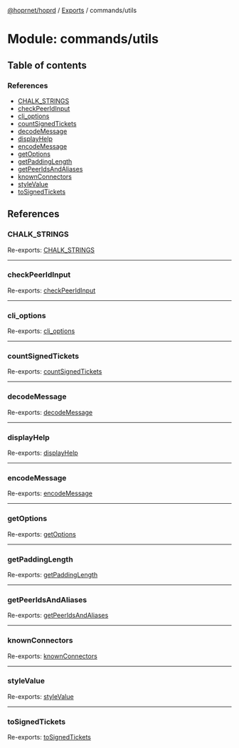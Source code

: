 [@hoprnet/hoprd](../README.md) / [Exports](../modules.md) / commands/utils

# Module: commands/utils

## Table of contents

### References

- [CHALK\_STRINGS](commands_utils.md#chalk_strings)
- [checkPeerIdInput](commands_utils.md#checkpeeridinput)
- [cli\_options](commands_utils.md#cli_options)
- [countSignedTickets](commands_utils.md#countsignedtickets)
- [decodeMessage](commands_utils.md#decodemessage)
- [displayHelp](commands_utils.md#displayhelp)
- [encodeMessage](commands_utils.md#encodemessage)
- [getOptions](commands_utils.md#getoptions)
- [getPaddingLength](commands_utils.md#getpaddinglength)
- [getPeerIdsAndAliases](commands_utils.md#getpeeridsandaliases)
- [knownConnectors](commands_utils.md#knownconnectors)
- [styleValue](commands_utils.md#stylevalue)
- [toSignedTickets](commands_utils.md#tosignedtickets)

## References

### CHALK\_STRINGS

Re-exports: [CHALK\_STRINGS](commands_utils_displayhelp.md#chalk_strings)

___

### checkPeerIdInput

Re-exports: [checkPeerIdInput](commands_utils_checkpeerid.md#checkpeeridinput)

___

### cli\_options

Re-exports: [cli\_options](commands_utils_clioptions.md#cli_options)

___

### countSignedTickets

Re-exports: [countSignedTickets](commands_utils_tickets.md#countsignedtickets)

___

### decodeMessage

Re-exports: [decodeMessage](commands_utils_message.md#decodemessage)

___

### displayHelp

Re-exports: [displayHelp](commands_utils_displayhelp.md#displayhelp)

___

### encodeMessage

Re-exports: [encodeMessage](commands_utils_message.md#encodemessage)

___

### getOptions

Re-exports: [getOptions](commands_utils_displayhelp.md#getoptions)

___

### getPaddingLength

Re-exports: [getPaddingLength](commands_utils_displayhelp.md#getpaddinglength)

___

### getPeerIdsAndAliases

Re-exports: [getPeerIdsAndAliases](commands_utils_checkpeerid.md#getpeeridsandaliases)

___

### knownConnectors

Re-exports: [knownConnectors](commands_utils_knownconnectors.md#knownconnectors)

___

### styleValue

Re-exports: [styleValue](commands_utils_displayhelp.md#stylevalue)

___

### toSignedTickets

Re-exports: [toSignedTickets](commands_utils_tickets.md#tosignedtickets)
